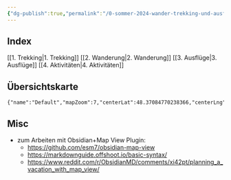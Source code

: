 ```yaml
---
{"dg-publish":true,"permalink":"/0-sommer-2024-wander-trekking-und-ausflugplan/","tags":["gardenEntry"]}
---
```


## Index

[[1. Trekking\|1. Trekking]]
[[2. Wanderung\|2. Wanderung]]
[[3. Ausflüge\|3. Ausflüge]]
[[4. Aktivitäten\|4. Aktivitäten]]

## Übersichtskarte
```mapview
{"name":"Default","mapZoom":7,"centerLat":48.37084770238366,"centerLng":7.866210937500001,"query":"","chosenMapSource":0}
```

## Misc

- zum Arbeiten mit Obsidian+Map View Plugin:
	- https://github.com/esm7/obsidian-map-view
	- https://markdownguide.offshoot.io/basic-syntax/
	- https://www.reddit.com/r/ObsidianMD/comments/xi42pt/planning_a_vacation_with_map_view/